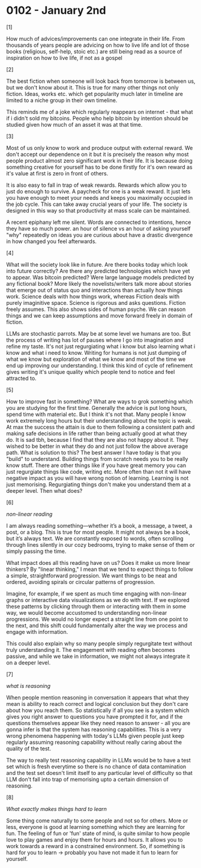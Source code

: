 # 0102 - January 2nd

[1] 

How much of advices/improvements can one integrate in their life. From thousands of years people are advicing on how to live life and lot of those books (religious, self-help, stoic etc.) are still being read as a source of inspiration on how to live life, if not as a gospel

[2]

The best fiction when someone will look back from tomorrow is between us, but we don't know about it. This is true for many other things not only fiction. Ideas, works etc. which get popularity much later in timeline are limited to a niche group in their own timeline.

This reminds me of a joke which regularly reappears on internet - that what if i didn't sold my bitcoins. People who help bitcoin by intention should be studied given how much of an asset it was at that time. 

[3]

Most of us only know to work and produce output with external reward. We don't accept our dependence on it but it is precisely the reason why most people product almost zero significant work in their life. It is because doing something creative for yourself has to be done firstly for it's own reward as it's value at first is zero in front of others.

It is also easy to fall in trap of weak rewards. Rewards which allow you to just do enough to survive. A paycheck for one is a weak reward. It just lets you have enough to meet your needs and keeps you maximally occupied in the job cycle. This can take away crucial years of your life. The society is designed in this way so that productivity at mass scale can be maintained.

A recent epiphany left me silent. Words are connected to intentions, hence they have so much power. an hour of silence vs an hour of asking yourself "why" repeatedly on ideas you are curious about have a drastic divergence in how changed you feel afterwards.

[4]

What will the society look like in future. Are there books today which look into future correctly? Are there any predicted technologies which have yet to appear. Was bitcoin predicted? Were large language models predicted by any fictional book? More likely the novelists/writers talk more about stories that emerge out of status quo and interactions than actually how things work. Science deals with how things work, whereas Fiction deals with purely imaginitive space. Science is rigorous and asks questions. Fiction freely assumes. This also shows sides of human psyche. We can reason things and we can keep assumptions and move forward freely in domain of fiction.

LLMs are stochastic parrots. May be at some level we humans are too. But the process of writing has lot of pauses where I go into imagination and refine my taste. It's not just regurgiating what i know but also learning what i know and what i need to know. Writing for humans is not just dumping of what we know but exploration of what we know and most of the time we end up improving our understanding. I think this kind of cycle of refinement gives writing it's unique quality which people tend to notice and feel attracted to.

[5]

How to improve fast in something? What are ways to grok something which you are studying for the first time. Generally the advice is put long hours, spend time with material etc. But I think it's not that. Many people I know work extremely long hours but their understanding about the topic is weak. At max the success the attain is due to them following a consistent path and making safe decisions in life rather than being actually good at what they do. It is sad tbh, because I find that they are also not happy about it. They wished to be better in what they do and not just follow the above average path. What is solution to this? The best answer I have today is that you "build" to understand. Building things from scratch needs you to be really know stuff. There are other things like if you have great memory you can just regurgiate things like code, writing etc. More often than not it will have negative impact as you will have wrong notion of learning. Learning is not just memorising. Regurgiating things don't make you understand them at a deeper level. Then what does?

[6]

*non-linear reading*

I am always reading something—whether it’s a book, a message, a tweet, a post, or a blog. This is true for most people. It might not always be a book, but it’s always text. We are constantly exposed to words, often scrolling through lines silently in our cozy bedrooms, trying to make sense of them or simply passing the time.

What impact does all this reading have on us? Does it make us more linear thinkers? By "linear thinking," I mean that we tend to expect things to follow a simple, straightforward progression. We want things to be neat and ordered, avoiding spirals or circular patterns of progression.

Imagine, for example, if we spent as much time engaging with non-linear graphs or interactive data visualizations as we do with text. If we explored these patterns by clicking through them or interacting with them in some way, we would become accustomed to understanding non-linear progressions. We would no longer expect a straight line from one point to the next, and this shift could fundamentally alter the way we process and engage with information.

This could also explain why so many people simply regurgitate text without truly understanding it. The engagement with reading often becomes passive, and while we take in information, we might not always integrate it on a deeper level.

[7]

*what is reasoning*

When people mention reasoning in conversation it appears that what they mean is ability to reach correct and logical conclusion but they don't care about how you reach them. So statistically if all you see is a system which gives you right answer to questions you have prompted it for, and if the questions themselves appear like they need reason to answer - all you are gonna infer is that the system has reasoning capabilities. This is a very wrong phenomena happening with today's LLMs given people just keep regularly assuming reasoning capability without really caring about the quality of the test.

The way to really test reasoning capability in LLMs would be to have a test set which is fresh everytime so there is no chance of data contamination and the test set doesn't limit itself to any particular level of difficulty so that LLM don't fall into trap of memorising upto a certain dimension of reasoning.

[8]

*What exactly makes things hard to learn*

Some thing come naturally to some people and not so for others. More or less, everyone is good at learning something which they are learning for fun. The feeling of fun or 'fun' state of mind, is quite similar to how people love to play games and enjoy them for hours and hours. It allows you to work towards a reward in a constrained environment. So, if something is hard for you to learn -> probably you have not made it fun to learn for yourself. 

